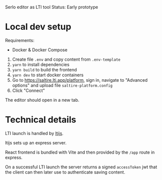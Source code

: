 Serlo editor as LTI tool
Status: Early prototype

# Local dev setup

Requirements:

- Docker & Docker Compose

1. Create file `.env` and copy content from `.env-template`
2. `yarn` to install dependencies
3. `yarn build` to build the frontend
4. `yarn dev` to start docker containers
5. Go to https://saltire.lti.app/platform, sign in, navigate to "Advanced options" and upload file `saltire-platform.config`
6. Click "Connect"

The editor should open in a new tab.

# Technical details

LTI launch is handled by [ltijs](https://github.com/Cvmcosta/ltijs/).

ltijs sets up an express server.

React frontend is bundled with Vite and then provided by the `/app` route in express.

On a successful LTI launch the server returns a signed `accessToken` jwt that the client can then later use to authenticate saving content.
